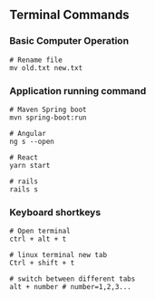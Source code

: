 ## Terminal Commands

### Basic Computer Operation

```
# Rename file  
mv old.txt new.txt
```
### Application running command

```
# Maven Spring boot
mvn spring-boot:run

# Angular
ng s --open

# React
yarn start

# rails 
rails s
```

### Keyboard shortkeys

```
# Open terminal
ctrl + alt + t

# linux terminal new tab
Ctrl + shift + t

# switch between different tabs 
alt + number # number=1,2,3...
```